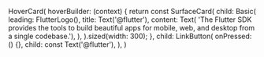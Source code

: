 HoverCard(
hoverBuilder: (context) {
return const SurfaceCard(
child: Basic(
leading: FlutterLogo(),
title: Text('@flutter'),
content: Text(
'The Flutter SDK provides the tools to build beautiful apps for mobile, web, and desktop from a single codebase.'),
),
).sized(width: 300);
},
child: LinkButton(
onPressed: () {},
child: const Text('@flutter'),
),
)
